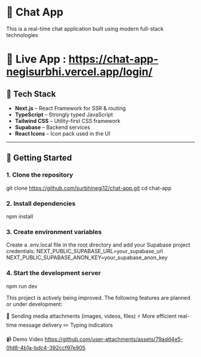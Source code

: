 # 💬 Chat App 

This is a real-time chat application built using modern full-stack technologies 

# 🔗 Live App : https://chat-app-negisurbhi.vercel.app/login/

## 🧰 Tech Stack

- **Next.js** – React Framework for SSR & routing  
- **TypeScript** – Strongly typed JavaScript  
- **Tailwind CSS** – Utility-first CSS framework  
- **Supabase** – Backend services  
- **React Icons** – Icon pack used in the UI  

---

## 🚀 Getting Started

### 1. Clone the repository
git clone https://github.com/surbhinegi12/chat-app.git
cd chat-app
### 2. Install dependencies
npm install
### 3. Create environment variables
Create a .env.local file in the root directory and add your Supabase project credentials:
NEXT_PUBLIC_SUPABASE_URL=your_supabase_url
NEXT_PUBLIC_SUPABASE_ANON_KEY=your_supabase_anon_key
### 4. Start the development server
npm run dev

This project is actively being improved. The following features are planned or under development:

📎 Sending media attachments (images, videos, files)
⚡ More efficient real-time message delivery
✏️ Typing indicators


📹 Demo Video
https://github.com/user-attachments/assets/79add4e5-0fd8-4b1a-bdc4-392ccf97e905




